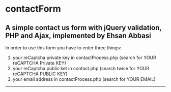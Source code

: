 contactForm
===========

A simple contact us form with jQuery validation, PHP and Ajax, implemented by Ehsan Abbasi
------------------------
In order to use this form you have to enter three things:
1. your reCaptcha private key in contactProcess.php (search for YOUR reCAPTCHA Private KEY)
2. your reCaptcha public ket in contact.php (search twice for YOUR reCAPTCHA PUBLIC KEY)
3. your email address in contactProcess.php (search for YOUR EMAIL)
------------------------
